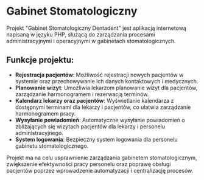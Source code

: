 # Gabinet Stomatologiczny

Projekt "Gabinet Stomatologiczny Dentadent" jest aplikacją internetową napisaną w języku PHP, służącą do zarządzania procesami administracyjnymi i operacyjnymi w gabinetach stomatologicznych.

## Funkcje projektu:
- **Rejestracja pacjentów**: Możliwość rejestracji nowych pacjentów w systemie oraz przechowywanie ich danych kontaktowych i medycznych.
- **Planowanie wizyt**: Umożliwia lekarzom planowanie wizyt dla pacjentów, zarządzanie harmonogramem i rezerwacją terminów.
- **Kalendarz lekarzy oraz pacjentów**: Wyświetlanie kalendarza z dostępnymi terminami dla lekarzy i pacjentów, co ułatwia zarządzanie harmonogramem pracy. 
- **Wysyłanie powiadomień**: Automatyczne wysyłanie powiadomień o zbliżających się wizytach pacjentów dla lekarzy i personelu administracyjnego.
- **System logowania**: Bezpieczny system logowania dla personelu gabinetu stomatologicznego.
  
Projekt ma na celu usprawnienie zarządzania gabinetem stomatologicznym, zwiększenie efektywności pracy personelu oraz poprawę obsługi pacjentów poprzez wprowadzenie automatyzacji i centralizację procesów.

